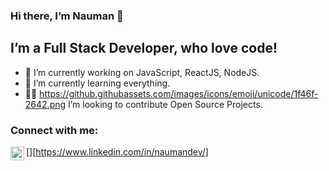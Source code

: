 ### Hi there, I’m Nauman 👋

## I’m a Full Stack Developer, who love code!
- 🔭 I’m currently working on JavaScript, ReactJS, NodeJS.
- 🌱 I’m currently learning everything.
- :dancing_men: https://github.githubassets.com/images/icons/emoji/unicode/1f46f-2642.png I’m looking to contribute Open Source Projects.


### Connect with me:

[<img align="left" alt="Nauman | LinkedIn" width="22px" src="https://cdn.jsdelivr.net/npm/simple-icons@v3/icons/linkedin.svg" />][https://www.linkedin.com/in/naumandev/] 
